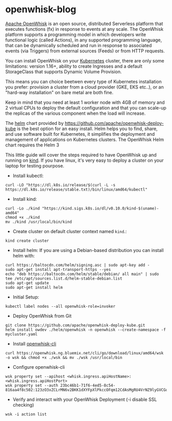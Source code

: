 # openwhisk-blog

[Apache OpenWhisk](https://openwhisk.apache.org/) is an open source, distributed Serverless platform that executes functions (fx) in response to events at any scale. The OpenWhisk platform supports a programming model in which developers write functional logic (called Actions), in any supported programming language, that can be dynamically scheduled and run in response to associated events (via Triggers) from external sources (Feeds) or from HTTP requests.

You can install OpenWhisk on your [Kubernetes](https://kubernetes.io/) cluster, there are only some limitations: version 1.16+, ability to create Ingresses and a default StorageClass that supports Dynamic Volume Provision.

This means you can choice beetwen every type of Kubernetes installation you prefer: provision a cluster from a cloud provider (GKE, EKS etc..), or an "hard-way installation" on bare metal are both fine.

Keep in mind that you need at least 1 worker node with 4GB of memory and 2 virtual CPUs to deploy the default configuration and that you can scale-up the replicas of the various component when the load will increase.

The [helm](https://helm.sh/) chart provided by https://github.com/apache/openwhisk-deploy-kube is the best option for an easy install. 
Helm helps you to find, share, and use software built for Kubernetes, it simplifies the deployment and management of applications on Kubernetes clusters. The OpenWhisk Helm chart requires the Helm 3

This little guide will cover the steps required to have OpenWhisk up and running on [kind](https://kind.sigs.k8s.io/). If you have linux, it's very easy to deploy a cluster on your laptop for testing pourpose.

- Install kubectl:
```
curl -LO "https://dl.k8s.io/release/$(curl -L -s https://dl.k8s.io/release/stable.txt)/bin/linux/amd64/kubectl"
```

- Install kind:
```
curl -Lo ./kind "https://kind.sigs.k8s.io/dl/v0.10.0/kind-$(uname)-amd64"
chmod +x ./kind
mv ./kind /usr/local/bin/kind
```
- Create cluster on default cluster context named `kind`.:
```
kind create cluster
```
- Install helm:
If you are using a Debian-based distribution you can install helm with:

```
curl https://baltocdn.com/helm/signing.asc | sudo apt-key add -
sudo apt-get install apt-transport-https --yes
echo "deb https://baltocdn.com/helm/stable/debian/ all main" | sudo tee /etc/apt/sources.list.d/helm-stable-debian.list
sudo apt-get update
sudo apt-get install helm
```

- Initial Setup:
```
kubectl label nodes --all openwhisk-role=invoker
```

- Deploy OpenWhisk from Git
```
git clone https://github.com/apache/openwhisk-deploy-kube.git
helm install owdev ./helm/openwhisk -n openwhisk --create-namespace -f mycluster.yaml
```

- Install [openwhisk-cli](https://github.com/apache/openwhisk-cli)
```
curl https://openwhisk.ng.bluemix.net/cli/go/download/linux/amd64/wsk -o wsk && chmod +x ./wsk && mv ./wsk /usr/local/bin
```
- Configure openwhisk-cli
```
wsk property set --apihost <whisk.ingress.apiHostName>:<whisk.ingress.apiHostPort>
wsk property set --auth 23bc46b1-71f6-4ed5-8c54-816aa4f8c502:123zO3xZCLrMN6v2BKK1dXYFpXlPkccOFqm12CdAsMgRU4VrNZ9lyGVCGuMDGIwP
```
- Verify and interact with your OpenWhisk Deployment (-i disable SSL checking)
```
wsk -i action list
```
